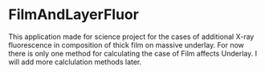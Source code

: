 # FilmAndLayerFluor
This application made for science project for the cases of additional X-ray fluorescence in composition of thick film on massive underlay.
For now there is only one method for calculating the case of Film affects Underlay. I will add more calclulation methods later.
